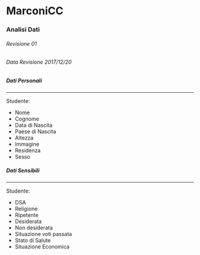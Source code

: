 # MarconiCC

### Analisi Dati

###### Revisione 01
###### Data Revisione 2017/12/20

##### Dati Personali
---
Studente:
- Nome
- Cognome
- Data di Nascita
- Paese di Nascita
- Altezza
- Immagine
- Residenza
- Sesso

##### Dati Sensibili
---
Studente:
- DSA
- Religione
- Ripetente
- Desiderata
- Non desiderata
- Situazione voti passata
- Stato di Salute
- Situazione Economica